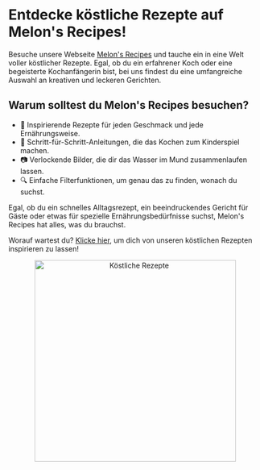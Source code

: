 # Entdecke köstliche Rezepte auf Melon's Recipes!

Besuche unsere Webseite [Melon's Recipes](https://damu14.github.io/LA1600/) und tauche ein in eine Welt voller köstlicher Rezepte. Egal, ob du ein erfahrener Koch oder eine begeisterte Kochanfängerin bist, bei uns findest du eine umfangreiche Auswahl an kreativen und leckeren Gerichten.

## Warum solltest du Melon's Recipes besuchen?

- 🌱 Inspirierende Rezepte für jeden Geschmack und jede Ernährungsweise.
- 📝 Schritt-für-Schritt-Anleitungen, die das Kochen zum Kinderspiel machen.
- 📷 Verlockende Bilder, die dir das Wasser im Mund zusammenlaufen lassen.
- 🔍 Einfache Filterfunktionen, um genau das zu finden, wonach du suchst.

Egal, ob du ein schnelles Alltagsrezept, ein beeindruckendes Gericht für Gäste oder etwas für spezielle Ernährungsbedürfnisse suchst, Melon's Recipes hat alles, was du brauchst.

Worauf wartest du? [Klicke hier](https://damu14.github.io/LA1600/), um dich von unseren köstlichen Rezepten inspirieren zu lassen!

<p align="center">
  <a href="https://damu14.github.io/LA1600/">
    <img src="https://damu14.github.io/LA1600/images/melone.png" alt="Köstliche Rezepte" width="400px">
  </a>
</p>

